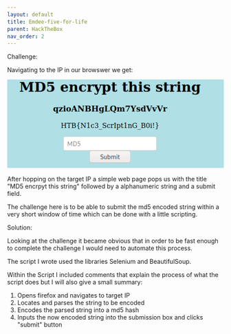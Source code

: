```yaml
---
layout: default
title: Emdee-five-for-life
parent: HackTheBox
nav_order: 2
---
```

Challenge:

Navigating to the IP in our browswer we get:


![](flag-embeed.PNG)

After hopping on the target IP a simple web page pops us with the title "MD5 encrpyt this string" followed by a alphanumeric string and a submit field. 

The challenge here is to be able to submit the md5 encoded string within a very short window of time which can be done with a little scripting.



Solution:

Looking at the challenge it became obvious that in order to be fast enough to complete the challenge I would need to automate this process.

The script I wrote used the libraries Selenium and BeautifulSoup.

Within the Script I included comments that explain the process of what the script does but I will also give a small summary:

1. Opens firefox and navigates to target IP
2. Locates and parses the string to be encoded
3. Encodes the parsed string into a md5 hash
4. Inputs the now encoded string into the submission box and clicks "submit" button
